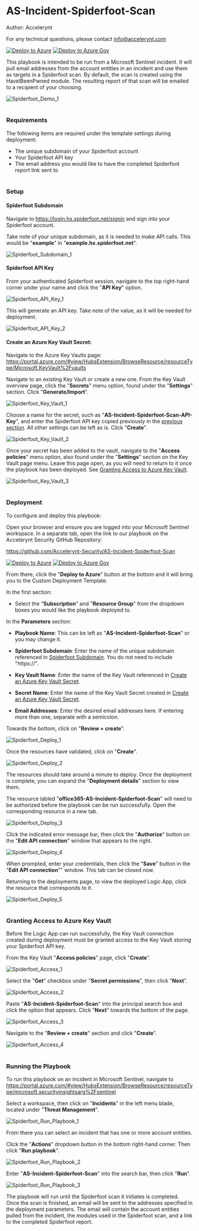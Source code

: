 # AS-Incident-Spiderfoot-Scan

Author: Accelerynt

For any technical questions, please contact info@accelerynt.com  

[![Deploy to Azure](https://aka.ms/deploytoazurebutton)](https://portal.azure.com/#create/Microsoft.Template/uri/https%3A%2F%2Fraw.githubusercontent.com%2FAccelerynt-Security%2FAS-Incident-Spiderfoot-Scan%2Fmaster%2Fazuredeploy.json)
[![Deploy to Azure Gov](https://aka.ms/deploytoazuregovbutton)](https://portal.azure.us/#create/Microsoft.Template/uri/https%3A%2F%2Fraw.githubusercontent.com%2FAccelerynt-Security%2FAS-Incident-Spiderfoot-Scan%2Fmaster%2Fazuredeploy.json)    

This playbook is intended to be run from a Microsoft Sentinel incident. It will pull email addresses from the account entities in an incident and use them as targets in a Spiderfoot scan. By default, the scan is created using the HaveIBeenPwned module. The resulting report of that scan will be emailed to a recipient of your choosing.

![Spiderfoot_Demo_1](Images/Spiderfoot_Demo_1.png)

#
### Requirements

The following items are required under the template settings during deployment: 

* The unique subdomain of your Spiderfoot account
* Your Spiderfoot API key
* The email address you would like to have the completed Spiderfoot report link sent to

# 
### Setup

#### Spiderfoot Subdomain
 
Navigate to https://login.hx.spiderfoot.net/signin and sign into your Spiderfoot account.

Take note of your unique subdomain, as it is needed to make API calls. This would be "**example**" in "**example.hx.spiderfoot.net**".

![Spiderfoot_Subdomain_1](Images/Spiderfoot_Subdomain_1.png)

#### Spiderfoot API Key
 
From your authenticated Spiderfoot session, navigate to the top right-hand corner under your name and click the "**API Key**" option.
 
![Spiderfoot_API_Key_1](Images/Spiderfoot_API_Key_1.png)

This will generate an API key. Take note of the value, as it will be needed for deployment.

![Spiderfoot_API_Key_2](Images/Spiderfoot_API_Key_2.png)


#### Create an Azure Key Vault Secret:

Navigate to the Azure Key Vaults page: https://portal.azure.com/#view/HubsExtension/BrowseResource/resourceType/Microsoft.KeyVault%2Fvaults

Navigate to an existing Key Vault or create a new one. From the Key Vault overview page, click the "**Secrets**" menu option, found under the "**Settings**" section. Click "**Generate/Import**".

![Spiderfoot_Key_Vault_1](Images/Spiderfoot_Key_Vault_1.png)

Choose a name for the secret, such as "**AS-Incident-Spiderfoot-Scan-API-Key**", and enter the Spiderfoot API key copied previously in the [previous section](https://github.com/Accelerynt-Security/AS-Incident-Spiderfoot-Scan#spiderfoot-api-key). All other settings can be left as is. Click "**Create**". 

![Spiderfoot_Key_Vault_2](Images/Spiderfoot_Key_Vault_2.png)

Once your secret has been added to the vault, navigate to the "**Access policies**" menu option, also found under the "**Settings**" section on the Key Vault page menu. Leave this page open, as you will need to return to it once the playbook has been deployed. See [Granting Access to Azure Key Vault](https://github.com/Accelerynt-Security/AS-Incident-Spiderfoot-Scan#granting-access-to-azure-key-vault).

![Spiderfoot_Key_Vault_3](Images/Spiderfoot_Key_Vault_3.png)

#
### Deployment

To configure and deploy this playbook:
 
Open your browser and ensure you are logged into your Microsoft Sentinel workspace. In a separate tab, open the link to our playbook on the Accelerynt Security GitHub Repository:

https://github.com/Accelerynt-Security/AS-Incident-Spiderfoot-Scan

[![Deploy to Azure](https://aka.ms/deploytoazurebutton)](https://portal.azure.com/#create/Microsoft.Template/uri/https%3A%2F%2Fraw.githubusercontent.com%2FAccelerynt-Security%2FAS-Incident-Spiderfoot-Scan%2Fmaster%2Fazuredeploy.json)
[![Deploy to Azure Gov](https://aka.ms/deploytoazuregovbutton)](https://portal.azure.us/#create/Microsoft.Template/uri/https%3A%2F%2Fraw.githubusercontent.com%2FAccelerynt-Security%2FAS-Incident-Spiderfoot-Scan%2Fmaster%2Fazuredeploy.json)                                           

From there, click the "**Deploy to Azure**" button at the bottom and it will bring you to the Custom Deployment Template.

In the first section:  

* Select the "**Subscription**" and "**Resource Group**" from the dropdown boxes you would like the playbook deployed to.  

In the **Parameters** section:   

* **Playbook Name**: This can be left as "**AS-Incident-Spiderfoot-Scan**" or you may change it.  

* **Spiderfoot Subdomain**: Enter the name of the unique subdomain referenced in [Spiderfoot Subdomain](https://github.com/Accelerynt-Security/AS-Incident-Spiderfoot-Scan#spiderfoot-subdomain). You do not need to include "https://".

* **Key Vault Name**: Enter the name of the Key Vault referenced in [Create an Azure Key Vault Secret](https://github.com/Accelerynt-Security/AS-Incident-Spiderfoot-Scan#create-an-azure-key-vault-secret).

* **Secret Name**: Enter the name of the Key Vault Secret created in [Create an Azure Key Vault Secret](https://github.com/Accelerynt-Security/AS-Incident-Spiderfoot-Scan#create-an-azure-key-vault-secret).

* **Email Addresses**: Enter the desired email addresses here. If entering more than one, separate with a semicolon.

Towards the bottom, click on "**Review + create**". 

![Spiderfoot_Deploy_1](Images/Spiderfoot_Deploy_1.png)

Once the resources have validated, click on "**Create**".

![Spiderfoot_Deploy_2](Images/Spiderfoot_Deploy_2.png)

The resources should take around a minute to deploy. Once the deployment is complete, you can expand the "**Deployment details**" section to view them.

The resource labled "**office365-AS-Incident-Spiderfoot-Scan**" will need to be authorized before the playbook can be run successfully. Open the corresponding resource in a new tab.

![Spiderfoot_Deploy_3](Images/Spiderfoot_Deploy_3.png)

Click the indicated error message bar, then click the "**Authorize**" button on the "**Edit API connection**" window that appears to the right.

![Spiderfoot_Deploy_4](Images/Spiderfoot_Deploy_4.png)

When prompted, enter your credemtials, then click the "**Save**" button in the "**Edit API connection**"" window. This tab can be closed now.

Returning to the deployments page, to view the deployed Logic App, click the resource that corresponds to it.

![Spiderfoot_Deploy_5](Images/Spiderfoot_Deploy_5.png)

#
### Granting Access to Azure Key Vault

Before the Logic App can run successfully, the Key Vault connection created during deployment must be granted access to the Key Vault storing your Spiderfoot API key.

From the Key Vault "**Access policies**" page, click "**Create**".

![Spiderfoot_Access_1](Images/Spiderfoot_Access_1.png)

Select the "**Get**" checkbox under "**Secret permissions**", then click "**Next**".

![Spiderfoot_Access_2](Images/Spiderfoot_Access_2.png)

Paste "**AS-Incident-Spiderfoot-Scan**" into the principal search box and click the option that appears. Click "**Next**" towards the bottom of the page.

![Spiderfoot_Access_3](Images/Spiderfoot_Access_3.png)

Navigate to the "**Review + create**" section and click "**Create**".

![Spiderfoot_Access_4](Images/Spiderfoot_Access_4.png)

#
### Running the Playbook

To run this playbook on an incident in Microsoft Sentinel, navigate to https://portal.azure.com/#view/HubsExtension/BrowseResource/resourceType/microsoft.securityinsightsarg%2Fsentinel

Select a workspace, then click on "**Incidents**" in the left menu blade, located under "**Threat Management**".

![Spiderfoot_Run_Playbook_1](Images/Spiderfoot_Run_Playbook_1.png)

From there you can select an incident that has one or more account entities.

Click the "**Actions**" dropdown button in the bottom right-hand corner. Then click "**Run playbook**".

![Spiderfoot_Run_Playbook_2](Images/Spiderfoot_Run_Playbook_2.png)

Enter "**AS-Incident-Spiderfoot-Scan**" into the search bar, then click "**Run**".

![Spiderfoot_Run_Playbook_3](Images/Spiderfoot_Run_Playbook_3.png)

The playbook will run until the Spiderfoot scan it initiates is completed. Once the scan is finished, an email will be sent to the addresses specified in the deployment parameters. The email will contain the account entities pulled from the incident, the modules used in the Spiderfoot scan, and a link to the completed Spiderfoot report.
